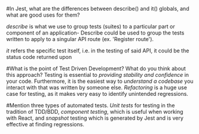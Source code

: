 #In Jest, what are the differences between describe() and it() globals, and what are good uses for them?

_describe_ is what we use to group tests (suites) to a particular part or component of an application- Describe could be used to group the tests written to apply to a singular API route (ex. 'Register route').

_it_ refers the specific test itself, i.e. in the testing of said API, it could be the status code returned upon

#What is the point of Test Driven Development? What do you think about this approach?
Testing is essential to _providing stability and confidence_ in your code. Furthermore, it is the easiest way to _understand a codebase_ you interact with that was written by someone else. _Refactoring_ is a huge use case for testing, as it makes very easy to identify unintended regressions.

#Mention three types of automated tests.
_Unit tests_ for testing in the tradition of TDD/BDD,
_component testing_, which is useful when working with React,
and _snapshot_ testing which is generated by Jest and is very effective at finding regressions.
